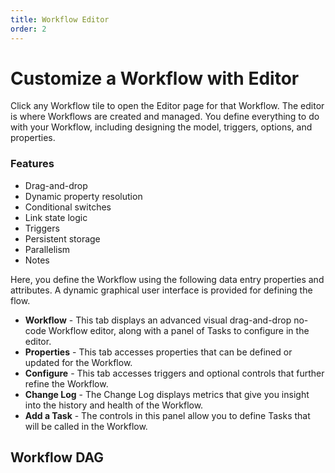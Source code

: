 ```yaml
---
title: Workflow Editor
order: 2
---
```


# Customize a Workflow with Editor

Click any Workflow tile to open the Editor page for that Workflow. The editor is where Workflows are created and managed. You define everything to do with your Workflow, including designing the model, triggers, options, and properties.

### Features

- Drag-and-drop
- Dynamic property resolution
- Conditional switches
- Link state logic
- Triggers
- Persistent storage
- Parallelism
- Notes

Here, you define the Workflow using the following data entry properties and attributes. A dynamic graphical user interface is provided for defining the flow.

- **Workflow** - This tab displays an advanced visual drag-and-drop no-code Workflow editor, along with a panel of Tasks to configure in the editor.
- **Properties** - This tab accesses properties that can be defined or updated for the Workflow.
- **Configure** - This tab accesses triggers and optional controls that further refine the Workflow.
- **Change Log** - The Change Log displays metrics that give you insight into the history and health of the Workflow.
- **Add a Task** - The controls in this panel allow you to define Tasks that will be called in the Workflow.

## Workflow DAG